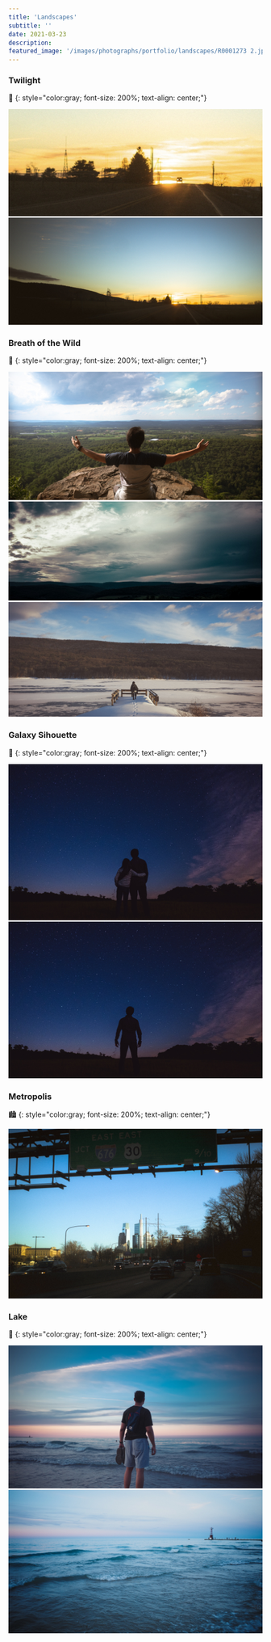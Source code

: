 ```yaml
---
title: 'Landscapes'
subtitle: ''
date: 2021-03-23
description: 
featured_image: '/images/photographs/portfolio/landscapes/R0001273 2.jpg'
---
```


### Twilight

🌅
{: style="color:gray; font-size: 200%; text-align: center;"}

<div class="gallery" data-columns="2">
    <img src="/images/photographs/portfolio/landscapes/R0001273 2.jpg">
    <img src="/images/photographs/portfolio/landscapes/R0001273.jpg">
</div>

### Breath of the Wild

🍃
{: style="color:gray; font-size: 200%; text-align: center;"}

<div class="gallery" data-columns="2">
    <img src="/images/photographs/portfolio/landscapes/DSF7408.jpg">
    <img src="/images/photographs/portfolio/landscapes/R0000784.jpg">
    <img src="/images/photographs/portfolio/landscapes/DSCF5000.jpg">
</div>

### Galaxy Sihouette

🌌
{: style="color:gray; font-size: 200%; text-align: center;"}

<div class="gallery" data-columns="2">
    <img src="/images/photographs/portfolio/landscapes/DSF7505.jpg">
    <img src="/images/photographs/portfolio/landscapes/DSF7508.jpg">
</div>

### Metropolis

🏙️
{: style="color:gray; font-size: 200%; text-align: center;"}

<div class="gallery" data-columns="2">
    <img src="/images/photographs/portfolio/landscapes/R0001315.jpg">
</div>

### Lake

🌊
{: style="color:gray; font-size: 200%; text-align: center;"}

<div class="gallery" data-columns="2">
    <img src="/images/photographs/portfolio/landscapes/R0001887.jpg">
    <img src="/images/photographs/portfolio/landscapes/R0001870.jpg">
</div>